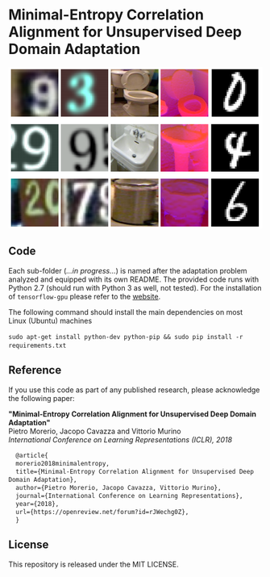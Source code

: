 # Minimal-Entropy Correlation Alignment for Unsupervised Deep Domain Adaptation

![Image samples (left to rigth) SVHN, SYN,NYUD RGB, NYUD DEPTH (HHA), MNIST](./samples.png)

## Code
Each sub-folder (*...in progress...*) is named after the adaptation problem analyzed and equipped with its own README. The provided code runs with Python 2.7 (should run with Python 3 as well, not tested). For the installation of ``tensorflow-gpu`` please refer to the [website](http://www.tensorflow.org/install/).

The following command should install the main dependencies on most Linux (Ubuntu) machines

``
sudo apt-get install python-dev python-pip &&
sudo pip install -r requirements.txt
``

## Reference
If you use this code as part of any published research, please acknowledge the following paper:

**"Minimal-Entropy Correlation Alignment for Unsupervised Deep Domain Adaptation"**  
Pietro Morerio, Jacopo Cavazza and Vittorio Murino  
*International Conference on Learning Representations (ICLR), 2018*

      @article{
      morerio2018minimalentropy,
      title={Minimal-Entropy Correlation Alignment for Unsupervised Deep Domain Adaptation},
      author={Pietro Morerio, Jacopo Cavazza, Vittorio Murino},
      journal={International Conference on Learning Representations},
      year={2018},
      url={https://openreview.net/forum?id=rJWechg0Z},
      }
      
## License
This repository is released under the MIT LICENSE.
